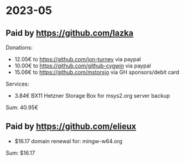 # 2023-05

## Paid by https://github.com/lazka

Donations:

* 12.05€ to https://github.com/jon-turney via paypal
* 10.00€ to https://github.com/github-cygwin via paypal
* 15.06€ to https://github.com/mstorsjo via GH sponsors/debit card

Services:

* 3.84€ BX11 Hetzner Storage Box for msys2.org server backup

Sum: 40.95€

## Paid by https://github.com/elieux

* $16.17 domain renewal for: mingw-w64.org

Sum: $16.17
